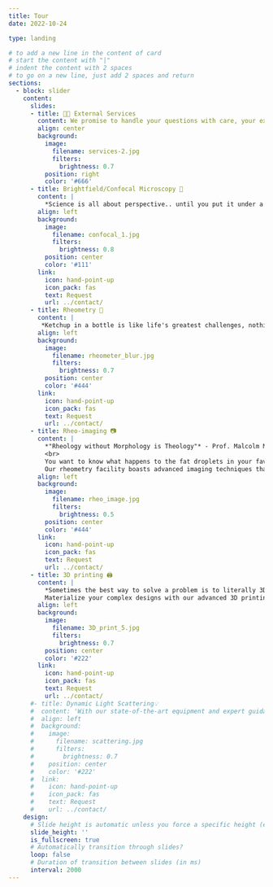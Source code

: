 ```yaml
---
title: Tour
date: 2022-10-24

type: landing

# to add a new line in the content of card
# start the content with "|"
# indent the content with 2 spaces
# to go on a new line, just add 2 spaces and return
sections:
  - block: slider
    content:
      slides:
      - title: 🧑‍🏭 External Services
        content: We promise to handle your questions with care, your experiments with precision, and occasionally, your coffee spills with panic! Take a look at the services we offer...
        align: center
        background:
          image:
            filename: services-2.jpg
            filters:
              brightness: 0.7
          position: right
          color: '#666'
      - title: Brightfield/Confocal Microscopy 🔬
        content: |
          *Science is all about perspective.. until you put it under a microscope, then it's all about panic!* <br><br>Our state-of-the-art equipment and expert support, allows users to capture detailed three-dimensional images with exceptional clarity and precision. Whether investigating cellular dynamics, studying intricate colloidal networks, or delving into fluorescent labeling, our microscopy facility provides the tools and expertise needed to achieve the desired results. Join us in unlocking new insights and pushing the boundaries of scientific discovery. Contact us to schedule your session today.
        align: left
        background:
          image:
            filename: confocal_1.jpg
            filters:
              brightness: 0.8
          position: center
          color: '#111'
        link:
          icon: hand-point-up
          icon_pack: fas
          text: Request
          url: ../contact/
      - title: Rheometry 🫗
        content: |
         *Ketchup in a bottle is like life's greatest challenges, nothing happens when you need it, and then it all comes pouring out at once!* <br><br>Our latest rheometry facility allows for precise measurement and analysis of viscosity, elasticity, and flow properties across a wide range of temperatures and shear rates for complex fluids (like Ketchup!). From understanding the flow characteristics of polymer solutions and colloids to studying the rheological properties of biological fluids, our facility offers the tools and expertise to tackle diverse research challenges. Contact us to know more.
        align: left
        background:
          image:
            filename: rheometer_blur.jpg
            filters:
              brightness: 0.7
          position: center
          color: '#444'
        link:
          icon: hand-point-up
          icon_pack: fas
          text: Request
          url: ../contact/
      - title: Rheo-imaging 📷
        content: |
          *"Rheology without Morphology is Theology"* - Prof. Malcolm Mackley.<br>
          <br>
          You want to know what happens to the fat droplets in your favorite mayonnaise while applying on a bread? Or the froth bubbles in your handwash while you wash your hands? We can help you! <br>  
          Our rheometry facility boasts advanced imaging techniques that allow in-situ measurements on materials undergoing shear flow. 
        align: left
        background:
          image:
            filename: rheo_image.jpg
            filters:
              brightness: 0.5
          position: center
          color: '#444'
        link:
          icon: hand-point-up
          icon_pack: fas
          text: Request
          url: ../contact/
      - title: 3D printing 🖨️
        content: |
          *Sometimes the best way to solve a problem is to literally 3D print your way out of it!*<br><br>
          Materialize your complex designs with our advanced 3D printing facility tailored for scientific research. Having different filament options to choose from, we empower researchers to innovate with ease. From custom lab equipment to intricate prototypes, our facility delivers with accuracy and reliability. Elevate your scientific exploration and accelerate breakthroughs with our comprehensive 3D printing solutions.
        align: left
        background:
          image:
            filename: 3D_print_5.jpg
            filters:
              brightness: 0.7
          position: center
          color: '#222'
        link:
          icon: hand-point-up
          icon_pack: fas
          text: Request
          url: ../contact/
      #- title: Dynamic Light Scattering💡
      #  content: 'With our state-of-the-art equipment and expert guidance, you will gain unprecedented insights into the size, distribution, and dynamics of particles and molecules in solution. From characterizing nanoparticles to studying protein aggregation, DLS offers non-invasive, rapid analysis for a wide range of applications. Schedule a session today and discover the potential of DLS to drive your research forward.'
      #  align: left
      #  background:
      #    image:
      #      filename: scattering.jpg
      #      filters:
      #        brightness: 0.7
      #    position: center
      #    color: '#222'
      #  link:
      #    icon: hand-point-up
      #    icon_pack: fas
      #    text: Request
      #    url: ../contact/
    design:
      # Slide height is automatic unless you force a specific height (e.g. '400px')
      slide_height: ''
      is_fullscreen: true
      # Automatically transition through slides?
      loop: false
      # Duration of transition between slides (in ms)
      interval: 2000
---
```

